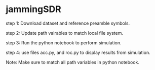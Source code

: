 # jammingSDR

step 1: Download dataset and reference preamble symbols.

step 2: Update path vairables to match local file system.

step 3: Run the python notebook to perform simulation.

step 4: use files acc.py, and roc.py to display results from simulation.

Note: Make sure to match all path variables in python notebook.
